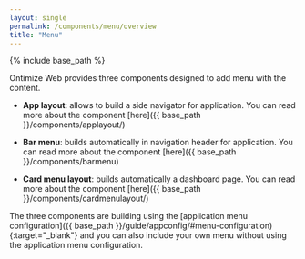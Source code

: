 ```yaml
---
layout: single
permalink: /components/menu/overview
title: "Menu"
---
```


{% include base_path %}

Ontimize Web provides three components designed to add menu with the content.
* **App layout**: allows to build a side navigator for application. You can read more about the component [here]({{ base_path }}/components/applayout/)

* **Bar menu**: builds automatically in navigation header for application. You can read more about the component [here]({{ base_path }}/components/barmenu)

* **Card menu layout**: builds automatically a dashboard page. You can read more about the component [here]({{ base_path }}/components/cardmenulayout/)

The three components are building using the [application menu configuration]({{ base_path }}/guide/appconfig/#menu-configuration){:target="_blank"} and you can also include your own menu without using the application menu configuration.





